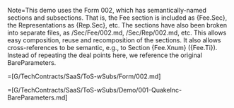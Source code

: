 
Note=This demo uses the Form 002, which has semantically-named sections and subsections.  That is, the Fee section is included as {Fee.Sec}, the Representations as {Rep.Sec}, etc.  The sections have also been broken into separate files, as /Sec/Fee/002.md, /Sec/Rep/002.md, etc.  This allows easy composition, reuse and recomposition of the sections.  It also allows cross-references to be semantic, e.g., to Section {Fee.Xnum} ({Fee.Ti}).<br>Instead of repeating the deal points here, we reference the original BareParameters.

=[G/TechContracts/SaaS/ToS-wSubs/Form/002.md]

=[G/TechContracts/SaaS/ToS-wSubs/Demo/001-QuakeInc-BareParameters.md]